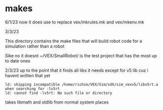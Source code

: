 # makes

6/1/23
now it does use to replace vex/mkrules.mk and vex/mkenv.mk 

3/3/23

This directory contains the make files that will build robot code for a simulation rather than a robot

Sike no it doesnt ~/VEX/SmallRobot/ is the test project that has the most up to date ones 

2/3/23
up to the point that it finds all libs it needs except for v5 lib cuz i havent written that yet
```
ld: skipping incompatible /home/richie/VEX/Sim/sdk/sim_vexv5/libv5rt.a when searching for -lv5rt
ld: cannot find -lv5rt: No such file or directory
```

takes libmath and stdlib from normal system places
